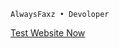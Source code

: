 ```
AlwaysFaxz • Devoloper
```
<a href="https://X-Faxz.github.io/DK-AlwaysFaxz">Test Website Now</a>
